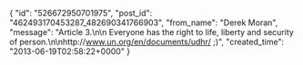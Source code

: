  {
   "id": "526672950701975",
   "post_id": "462493170453287_482690341766903",
   "from_name": "Derek Moran",
   "message": "Article 3.\n\n    Everyone has the right to life, liberty and security of person.\n\nhttp://www.un.org/en/documents/udhr/     ;)",
   "created_time": "2013-06-19T02:58:22+0000"
 }
